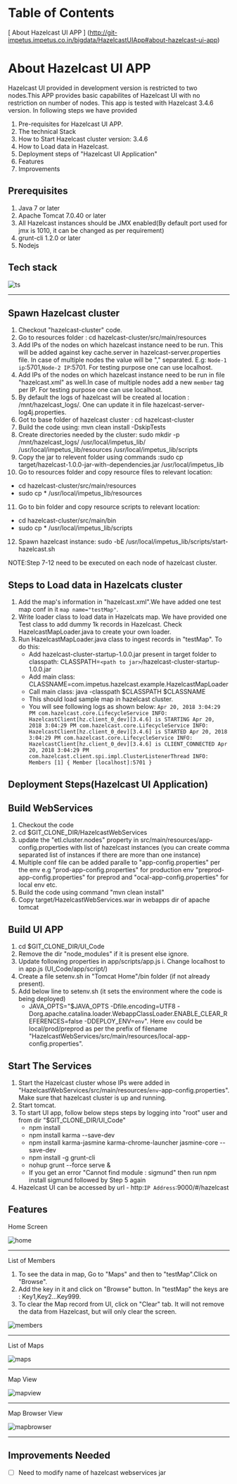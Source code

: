 Table of Contents
=================
[ About Hazelcast UI APP ] (http://git-impetus.impetus.co.in/bigdata/HazelcastUIApp#about-hazelcast-ui-app)


About Hazelcast UI APP
=============

Hazelcast UI provided in development version is restricted to two nodes.This APP provides basic capabilites of Hazelcast UI with no restriction on number of nodes.
This app is tested with Hazelcast 3.4.6 version.
In following steps we have provided 
1. Pre-requisites for Hazelcast UI APP. 
2. The technical Stack
3. How to Start Hazelcast cluster version: 3.4.6
4. How to Load data in Hazelcast.
5. Deployment steps of "Hazelcast UI Application" 
6. Features
7. Improvements

Prerequisites
-------------

1. Java 7 or later
2. Apache Tomcat 7.0.40 or later
3. All Hazelcast instances should be JMX enabled(By default port used for jmx is 1010, it can be changed as per requirement)
4. grunt-cli 1.2.0 or later
5. Nodejs

Tech stack
-------------
![ts](/images/Tech_stack.png)
***

Spawn Hazelcast cluster
------------------------
1. Checkout "hazelcast-cluster" code.
2. Go to resources folder : cd hazelcast-cluster/src/main/resources
3. Add IPs of the nodes on which hazelcast instance need to be run. This will be added against key cache.server in hazelcast-server.properties file. In case of multiple nodes the value will be "," separated. E.g: `Node-1 ip`:5701,`Node-2 IP`:5701. For testing purpose one can use localhost.
4. Add IPs of the nodes on which hazelcast instance need to be run in file "hazelcast.xml" as well.In case of multiple nodes add a new `member` tag per IP. For testing purpose one can use localhost.
5. By default the logs of hazelcast will be created al location : /mnt/hazelcast_logs/. One can update it in file hazelcast-server-log4j.properties.
6. Got to base folder of hazelcast cluster : cd hazelcast-cluster
7. Build the code using: mvn clean install -DskipTests
8. Create directories needed by the cluster: sudo mkdir -p /mnt/hazelcast_logs/ /usr/local/impetus_lib/ /usr/local/impetus_lib/resources /usr/local/impetus_lib/scripts
9. Copy the jar to relevent folder using commands :sudo cp target/hazelcast-1.0.0-jar-with-dependencies.jar /usr/local/impetus_lib
10. Go to resources folder and copy resource files to relevant location: 
   - cd hazelcast-cluster/src/main/resources
   - sudo cp * /usr/local/impetus_lib/resources
11. Go to bin folder and copy resource scripts to relevant location: 
   - cd hazelcast-cluster/src/main/bin 
   - sudo cp * /usr/local/impetus_lib/scripts
12. Spawn hazelcast instance: sudo -bE /usr/local/impetus_lib/scripts/start-hazelcast.sh

NOTE:Step 7-12 need to be executed on each node of hazelcast cluster.

Steps to Load data in Hazelcats cluster
----------------------------------------

1. Add the map's information in "hazelcast.xml".We have added one test map conf in it `map name="testMap"`.
2. Write loader class to load data in Hazelcats map. We have provided one Test class to add dummy 1k records in Hazelcast. Check HazelcastMapLoader.java to create your own loader.
3. Run HazelcastMapLoader.java class to ingest records in "testMap". To do this:
   - Add hazelcast-cluster-startup-1.0.0.jar present in target folder to classpath: CLASSPATH=`<path to jar>`/hazelcast-cluster-startup-1.0.0.jar
   - Add main class: CLASSNAME=com.impetus.hazelcast.example.HazelcastMapLoader
   - Call main class: java -classpath $CLASSPATH $CLASSNAME
   - This should load sample map in hazelcast cluster. 
   - You will see following logs as shown below:
		`Apr 20, 2018 3:04:29 PM com.hazelcast.core.LifecycleService
		INFO: HazelcastClient[hz.client_0_dev][3.4.6] is STARTING
		Apr 20, 2018 3:04:29 PM com.hazelcast.core.LifecycleService
		INFO: HazelcastClient[hz.client_0_dev][3.4.6] is STARTED
		Apr 20, 2018 3:04:29 PM com.hazelcast.core.LifecycleService
		INFO: HazelcastClient[hz.client_0_dev][3.4.6] is CLIENT_CONNECTED
		Apr 20, 2018 3:04:29 PM com.hazelcast.client.spi.impl.ClusterListenerThread
		INFO: 
		Members [1] {
		Member [localhost]:5701
		}`


Deployment Steps(Hazelcast UI Application)
----------------

Build WebServices
----------------------------------------

1. Checkout the code
2. cd $GIT_CLONE_DIR/HazelcastWebServices
3. update the "etl.cluster.nodes" property in src/main/resources/app-config.properties with list of hazelcast instances (you can create comma separated list of instances if there are more than one instance)
4. Multiple conf file can be added paralle to "app-config.properties" per the env e.g "prod-app-config.properties" for production env "preprod-app-config.properties" for preprod and "ocal-app-config.properties" for local env etc.
4. Build the code using command "mvn clean install"
5. Copy target/HazelcastWebServices.war in webapps dir of apache tomcat

Build UI APP
----------------------------------------

1. cd $GIT_CLONE_DIR/UI_Code
2. Remove the dir "node_modules" if it is present else ignore.
3. Update following properties in app/scripts/app.js
   i. Change localhost to <IP of the node> in app.js (UI_Code/app/script/)
4. Create a file setenv.sh in "Tomcat Home"/bin folder (if not already present).
5. Add below line to setenv.sh (it sets the environment where the code is being deployed)
   - JAVA_OPTS="$JAVA_OPTS -Dfile.encoding=UTF8 -Dorg.apache.catalina.loader.WebappClassLoader.ENABLE_CLEAR_REFERENCES=false -DDEPLOY_ENV=`env`". Here `env` could be local/prod/preprod as per the prefix of filename "HazelcastWebServices/src/main/resources/local-app-config.properties". 

Start The Services
----------------------------------------

1. Start the Hazelcast cluster whose IPs were added in "HazelcastWebServices/src/main/resources/`env`-app-config.properties". Make sure that hazelcast cluster is up and running.
2. Start tomcat.
3. To start UI app, follow below steps steps by logging into "root" user and from dir "$GIT_CLONE_DIR/UI_Code"
   - npm install
   - npm install karma --save-dev
   - npm install karma-jasmine karma-chrome-launcher jasmine-core --save-dev
   - npm install -g grunt-cli
   - nohup grunt --force serve &
   - If you get an error "Cannot find module : sigmund" then run npm install sigmund followed by Step 5 again
4. Hazelcast UI can be accessed by url - http:`IP Address`:9000/#/hazelcast


Features
--------

Home Screen


![home](/images/Home_Screen.png)
***

List of Members

1. To see the data in map, Go to "Maps" and then to "testMap".Click on "Browse".
2. Add the key in it and click on "Browse" button. In "testMap" the keys are : Key1,Key2...Key999.
3. To clear the Map record from UI, click on "Clear" tab. It will not remove the data from Hazelcast, but will only clear the screen.

![members](/images/List_Members.png)
***

List of Maps


![maps](/images/List_Maps.png)
***

Map View

![mapview](/images/Map_Screen.png)
***

Map Browser View

![mapbrowser](/images/Map_Browser.png)
***


Improvements Needed
---------------------
- [ ] Need to modify name of hazelcast webservices jar
